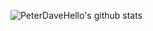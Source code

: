 ![PeterDaveHello's github stats](https://github-readme-stats.vercel.app/api?username=PeterDaveHello&show_icons=true&theme=merko)
